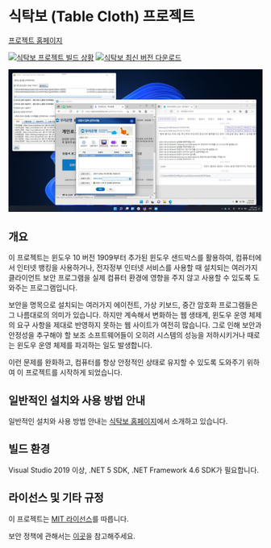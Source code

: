 # 식탁보 (Table Cloth) 프로젝트

[프로젝트 홈페이지](https://yourtablecloth.github.io/)

[![식탁보 프로젝트 빌드 상황](https://github.com/dotnetdev-kr/TableCloth/actions/workflows/dotnet-desktop.yml/badge.svg)](https://github.com/yourtablecloth/TableCloth/actions) [![식탁보 최신 버전 다운로드](https://img.shields.io/github/downloads/yourtablecloth/TableCloth/total?label=%EC%8B%9D%ED%83%81%EB%B3%B4%20%EB%8B%A4%EC%9A%B4%EB%A1%9C%EB%93%9C)](https://github.com/yourtablecloth/TableCloth/releases)

![식탁보 실행 화면](docs/images/TableCloth.png)

## 개요

이 프로젝트는 윈도우 10 버전 1909부터 추가된 윈도우 샌드박스를 활용하여, 컴퓨터에서 인터넷 뱅킹을 사용하거나, 전자정부 인터넷 서비스를 사용할 때 설치되는 여러가지 클라이언트 보안 프로그램을 실제 컴퓨터 환경에 영향을 주지 않고 사용할 수 있도록 도와주는 프로그램입니다.

보안을 명목으로 설치되는 여러가지 에이전트, 가상 키보드, 중간 암호화 프로그램들은 그 나름대로의 의미가 있습니다. 하지만 계속해서 변화하는 웹 생태계, 윈도우 운영 체제의 요구 사항을 제대로 반영하지 못하는 웹 사이트가 여전히 많습니다. 그로 인해 보안과 안정성을 추구해야 할 보조 소프트웨어들이 오히려 시스템의 성능을 저하시키거나 때로는 윈도우 운영 체제를 파괴하는 일도 발생합니다.

이런 문제를 완화하고, 컴퓨터를 항상 안정적인 상태로 유지할 수 있도록 도와주기 위하여 이 프로젝트를 시작하게 되었습니다.

## 일반적인 설치와 사용 방법 안내

일반적인 설치와 사용 방법 안내는 [식탁보 홈페이지](https://yourtablecloth.github.io)에서 소개하고 있습니다.

## 빌드 환경

Visual Studio 2019 이상, .NET 5 SDK, .NET Framework 4.6 SDK가 필요합니다.

## 라이선스 및 기타 규정

이 프로젝트는 [MIT 라이선스](LICENSE.txt)를 따릅니다.

보안 정책에 관해서는 [이곳](SECURITY.md)을 참고해주세요.
